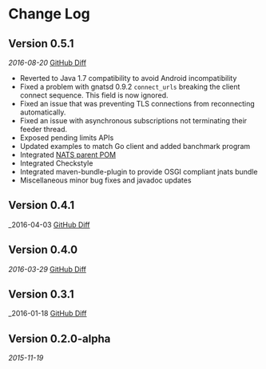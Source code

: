 Change Log
==========

## Version 0.5.1
_2016-08-20_  [GitHub Diff](https://github.com/nats-io/jnats/compare/jnats-0.4.1...jnats-0.5.1)
 * Reverted to Java 1.7 compatibility to avoid Android incompatibility
* Fixed a problem with gnatsd 0.9.2 `connect_urls` breaking the client connect sequence. This field is now ignored.
 * Fixed an issue that was preventing TLS connections from reconnecting automatically.
 * Fixed an issue with asynchronous subscriptions not terminating their feeder thread.
 * Exposed pending limits APIs
 * Updated examples to match Go client and added banchmark program
 * Integrated [NATS parent POM](https://github.com/nats-io/nats-parent-pom)
 * Integrated Checkstyle
 * Integrated maven-bundle-plugin to provide OSGI compliant jnats bundle
 * Miscellaneous minor bug fixes and javadoc updates
 
## Version 0.4.1
_2016-04-03  [GitHub Diff](https://github.com/nats-io/jnats/compare/jnats-0.4.0...jnats-0.4.1)

## Version 0.4.0
_2016-03-29_  [GitHub Diff](https://github.com/nats-io/jnats/compare/jnats-0.3.1...jnats-0.4.0)


## Version 0.3.1
_2016-01-18  [GitHub Diff](https://github.com/nats-io/jnats/compare/v0.2.0-alpha...jnats-0.3.1)


## Version 0.2.0-alpha
_2015-11-19_ 
